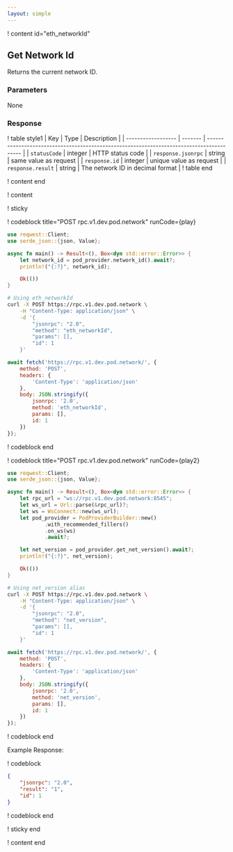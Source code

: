 ```yaml
---
layout: simple
---
```


<script>
    async function play() {
        return fetch('https://rpc.v1.dev.pod.network/', {
            method: 'POST',
            headers: {
                'Content-Type': 'application/json'
            },
            body: JSON.stringify({
                jsonrpc: '2.0',
                method: 'eth_networkId',
                params: [],
                id: 1
            })
        });
    }

    async function play2() {
        return fetch('https://rpc.v1.dev.pod.network/', {
            method: 'POST',
            headers: {
                'Content-Type': 'application/json'
            },
            body: JSON.stringify({
                jsonrpc: '2.0',
                method: 'net_version',
                params: [],
                id: 1
            })
        });
    }
</script>

! content id="eth_networkId"

## Get Network Id

Returns the current network ID.

### Parameters

None

### Response

! table style1
| Key                | Type    | Description                                                                               |
| ------------------ | ------- | ----------------------------------------------------------------------------------------- |
| `statusCode`       | integer | HTTP status code                                                                          |
| `response.jsonrpc` | string  | same value as request                                                                     |
| `response.id`      | integer | unique value as request                                                                   |
| `response.result`  | string  | The network ID in decimal format |
! table end

! content end

! content

! sticky

! codeblock title="POST rpc.v1.dev.pod.network" runCode={play}

```rust alias="rust"
use reqwest::Client;
use serde_json::{json, Value};

async fn main() -> Result<(), Box<dyn std::error::Error>> {
    let network_id = pod_provider.network_id().await?;
    println!("{:?}", network_id);

    Ok(())
}
```

```bash alias="curl"
# Using eth_networkId
curl -X POST https://rpc.v1.dev.pod.network \
    -H "Content-Type: application/json" \
    -d '{
        "jsonrpc": "2.0",
        "method": "eth_networkId",
        "params": [],
        "id": 1
    }'
```

```js alias="javascript"
await fetch('https://rpc.v1.dev.pod.network/', {
	method: 'POST',
	headers: {
		'Content-Type': 'application/json'
	},
	body: JSON.stringify({
		jsonrpc: '2.0',
		method: 'eth_networkId',
		params: [],
		id: 1
	})
});
```

! codeblock end

! codeblock title="POST rpc.v1.dev.pod.network" runCode={play2}

```rust alias="rust"
use reqwest::Client;
use serde_json::{json, Value};

async fn main() -> Result<(), Box<dyn std::error::Error>> {
    let rpc_url = "ws://rpc.v1.dev.pod.network:8545";
    let ws_url = Url::parse(&rpc_url)?;
    let ws = WsConnect::new(ws_url);
    let pod_provider = PodProviderBuilder::new()
            .with_recommended_fillers()
            .on_ws(ws)
            .await?;

    let net_version = pod_provider.get_net_version().await?;
    println!("{:?}", net_version);

    Ok(())
}
```

```bash alias="curl"
# Using net_version alias
curl -X POST https://rpc.v1.dev.pod.network \
    -H "Content-Type: application/json" \
    -d '{
        "jsonrpc": "2.0",
        "method": "net_version",
        "params": [],
        "id": 1
    }'
```

```js alias="javascript"
await fetch('https://rpc.v1.dev.pod.network/', {
	method: 'POST',
	headers: {
		'Content-Type': 'application/json'
	},
	body: JSON.stringify({
		jsonrpc: '2.0',
		method: 'net_version',
		params: [],
		id: 1
	})
});
```

! codeblock end

Example Response:

! codeblock

```json
{
	"jsonrpc": "2.0",
	"result": "1",
	"id": 1
}
```

! codeblock end

! sticky end

! content end
